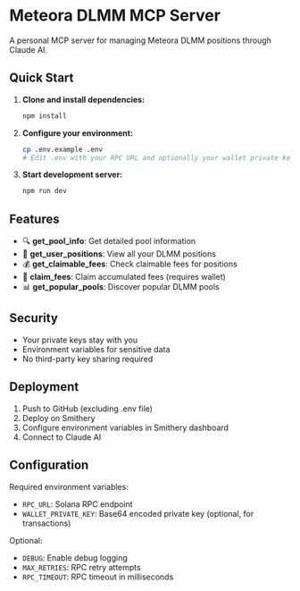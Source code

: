 # Meteora DLMM MCP Server

A personal MCP server for managing Meteora DLMM positions through Claude AI.

## Quick Start

1. **Clone and install dependencies:**
   ```bash
   npm install
   ```

2. **Configure your environment:**
   ```bash
   cp .env.example .env
   # Edit .env with your RPC URL and optionally your wallet private key
   ```

3. **Start development server:**
   ```bash
   npm run dev
   ```

## Features

- 🔍 **get_pool_info**: Get detailed pool information
- 👤 **get_user_positions**: View all your DLMM positions
- 💰 **get_claimable_fees**: Check claimable fees for positions
- 🎯 **claim_fees**: Claim accumulated fees (requires wallet)
- 📊 **get_popular_pools**: Discover popular DLMM pools

## Security

- Your private keys stay with you
- Environment variables for sensitive data
- No third-party key sharing required

## Deployment

1. Push to GitHub (excluding .env file)
2. Deploy on Smithery
3. Configure environment variables in Smithery dashboard
4. Connect to Claude AI

## Configuration

Required environment variables:
- `RPC_URL`: Solana RPC endpoint
- `WALLET_PRIVATE_KEY`: Base64 encoded private key (optional, for transactions)

Optional:
- `DEBUG`: Enable debug logging
- `MAX_RETRIES`: RPC retry attempts
- `RPC_TIMEOUT`: RPC timeout in milliseconds